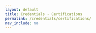 ```yaml
---
layout: default
title: Credentials - Certifications
permalink: /credentials/certifications/
nav_include: no
---
```


<div id="certifications-root"></div>

<script crossorigin src="https://unpkg.com/react@18/umd/react.production.min.js"></script>
<script crossorigin src="https://unpkg.com/react-dom@18/umd/react-dom.production.min.js"></script>

<script>
  const PAGE_SIZE = 1;
  const { useState, useEffect } = React;

  const certifications = {{ site.data.certifications | jsonify }};
  const sortedCerts = certifications.slice().sort((a, b) => new Date(b.date) - new Date(a.date));

  function getParams() {
    const searchParams = new URLSearchParams(window.location.search);
    const uuid = searchParams.get("id");
    const page = parseInt(searchParams.get("page")) || null;
    return { uuid, page };
  }

  function CertificationApp() {
    const { uuid, page } = getParams();
    const [currentPage, setCurrentPage] = useState(1);

    useEffect(() => {
      let index = 0;

      if (uuid) {
        const matchIndex = sortedCerts.findIndex(cert => cert.id === uuid);
        if (matchIndex !== -1) {
          index = matchIndex;
        }
      } else if (page) {
        index = (page - 1) * PAGE_SIZE;
      }

      const newPage = Math.floor(index / PAGE_SIZE) + 1;
      setCurrentPage(newPage);
      updateURL(sortedCerts[index]?.id, newPage);
    }, []);

    function updateURL(id, page) {
      if (id) {
        const newUrl = `/credentials/certifications/?id=${id}&page=${page}`;
        history.replaceState(null, '', newUrl);
      }
    }

    const startIndex = (currentPage - 1) * PAGE_SIZE;
    const endIndex = startIndex + PAGE_SIZE;
    const visibleCerts = sortedCerts.slice(startIndex, endIndex);

    const handleNext = () => {
      const newPage = currentPage + 1;
      setCurrentPage(newPage);
      updateURL(sortedCerts[(newPage - 1) * PAGE_SIZE]?.id, newPage);
    };

    const handlePrev = () => {
      const newPage = currentPage - 1;
      setCurrentPage(newPage);
      updateURL(sortedCerts[(newPage - 1) * PAGE_SIZE]?.id, newPage);
    };

    return React.createElement('div', { className: 'certifications' },
      React.createElement('div', { className: 'pagination' },
        React.createElement('button', { onClick: handlePrev, disabled: currentPage === 1 }, 'Previous'),
        ` Page ${currentPage} / ${Math.ceil(sortedCerts.length / PAGE_SIZE)} `,
        React.createElement('button', { onClick: handleNext, disabled: currentPage === Math.ceil(sortedCerts.length / PAGE_SIZE) }, 'Next')
      ),
      React.createElement('ul', { className: 'certification-list' },
        visibleCerts.map(cert =>
          React.createElement('li', { key: cert.id, className: 'certification-item' },
            React.createElement('a', { href: cert.cred_link, target: '_blank' },
              React.createElement('img', { src: `/assets/img/certifications/${cert.image}`, alt: cert.name, className: 'cert-logo' })
            ),
            React.createElement('h2', { className: 'cert-name' }, cert.name),
            React.createElement('p', null, React.createElement('strong', null, 'Authority: '), cert.authority),
            React.createElement('p', null, React.createElement('strong', null, 'Date: '), cert.date),
            React.createElement('p', null, React.createElement('strong', null, 'Credential ID: '), cert.credential_id),
            React.createElement('p', { className: 'verify-row' },
              React.createElement('strong', null, 'Verify it live: '),
              React.createElement('a', { href: cert.drive_link, target: '_blank', className: 'stars-container', title: 'View Credential' },
                React.createElement('span', { className: 'stars' },
                  Array.from({ length: 5 }, (_, i) =>
                    React.createElement('svg', {
                      key: i,
                      className: 'star',
                      viewBox: '0 0 24 24',
                      width: 26,
                      height: 26,
                      xmlns: 'http://www.w3.org/2000/svg'
                    },
                      React.createElement('path', { d: 'M12 .587l3.668 7.57L24 9.748l-6 5.848 1.415 8.258L12 19.771l-7.415 4.083L6 15.596 0 9.748l8.332-1.591z' })
                    )
                  )
                )
              )
            )
          )
        )
      ),
      React.createElement('div', { className: 'instruction' }, 'Click on the verify star to see a live document.')
    );
  }

  document.addEventListener('DOMContentLoaded', () => {
    const { uuid } = getParams();
    if (!uuid && sortedCerts.length > 0) {
      const firstId = sortedCerts[0].id;
      const newUrl = `/credentials/certifications/?id=${firstId}&page=1`;
      history.replaceState(null, '', newUrl);
    }
    ReactDOM.render(
      React.createElement(CertificationApp),
      document.getElementById('certifications-root')
    );
  });
</script>

<style>
  .certifications {
    font-family: Arial, sans-serif;
    margin: 20px;
  }

  .certification-list {
    list-style: none;
    padding: 0;
  }

  .certification-item {
    border-bottom: 2px solid #ddd;
    padding: 15px;
    margin-bottom: 20px;
  }

  .cert-logo {
    margin-top: 20px;
    max-width: 100px;
    height: auto;
    float: right;
  }

  .cert-name {
    margin-top: 0;
  }

  .pagination {
    text-align: center;
    margin: 20px 0;
  }

  .pagination button {
    padding: 8px 15px;
    margin: 0 5px;
    cursor: pointer;
  }

  .verify-row {
    margin-top: 10px;
    font-size: 1rem;
  }

  .stars-container {
    display: inline-block;
    position: relative;
    overflow: hidden;
    text-decoration: none;
    height: 20px;
  }

  .stars {
    display: flex;
    width: 100px;
    height: 20px;
  }

  .star {
    fill: #ccc;
    transition: fill 0.3s ease;
    margin: 0 2px;
  }

  .stars-container:hover .star {
    fill: gold;
  }

  .instruction {
    position: fixed;
    bottom: 0;
    left: 0;
    width: 100%;
    background-color: #f8f8f8;
    color: #555;
    padding: 10px;
    text-align: center;
    z-index: 1000;
    animation: ziggle 0.5s infinite alternate;
  }

  @keyframes ziggle {
    0% {
      transform: translateX(-5px);
    }
    100% {
      transform: translateX(5px);
    }
  }
</style>
